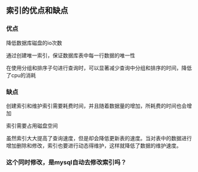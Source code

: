 ## 索引的优点和缺点

### 优点

降低数据库磁盘的io次数

通过创建唯一索引，保证数据库表中每一行数据的唯一性

在使用分组和排序子句进行查询时，可以显著减少查询中分组和排序的时间，降低了cpu的消耗

### 缺点

创建索引和维护索引需要耗费时间，并且随着数据量的增加，所耗费的时间也会增加

索引需要占用磁盘空间

虽然索引大大提高了查询速度，但是却会降低更新表的速度。当对表中的数据进行增加删除和修改，索引也要进行动态得维护，这样就降低了数据的维护速度。


### 这个同时修改，是mysql自动去修改索引吗？












